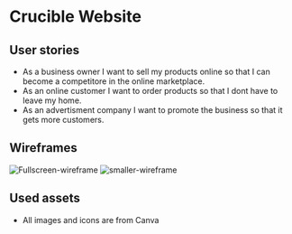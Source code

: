 # Crucible Website

## User stories

- As a business owner I want to sell my products online so that I can become a competitore in the online marketplace.
- As an online customer I want to order products so that I dont have to leave my home.
- As an advertisment company I want to promote the business so that it gets more customers.

## Wireframes

![Fullscreen-wireframe](https://user-images.githubusercontent.com/95390091/151647319-f9b8f414-e1dd-47d2-bdad-3911c05919ce.png)
![smaller-wireframe](https://user-images.githubusercontent.com/95390091/151647325-060039f7-6670-41a7-8fde-aaf488f1175c.png)

## Used assets

- All images and icons are from Canva
